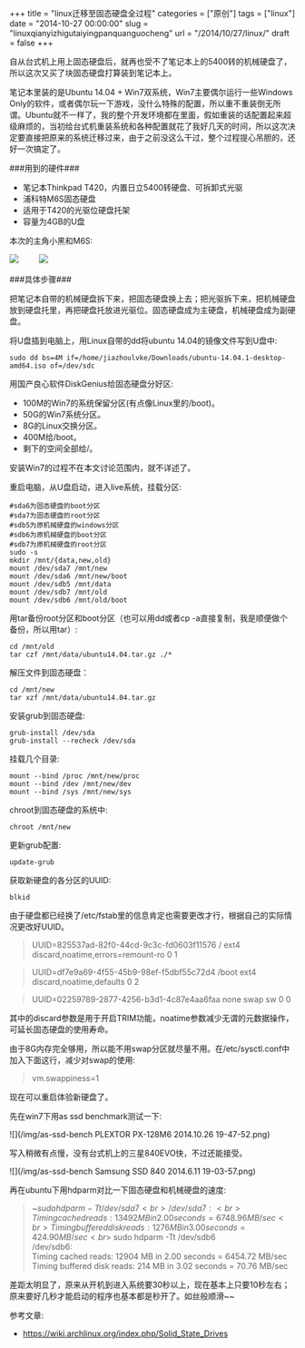 +++
title = "linux迁移至固态硬盘全过程"
categories = ["原创"]
tags = ["linux"]
date = "2014-10-27 00:00:00"
slug = "linuxqianyizhigutaiyingpanquanguocheng"
url = "/2014/10/27/linux/"
draft = false
+++

自从台式机上用上固态硬盘后，就再也受不了笔记本上的5400转的机械硬盘了，所以这次又买了块固态硬盘打算装到笔记本上。

笔记本里装的是Ubuntu 14.04 + Win7双系统，Win7主要偶尔运行一些Windows Only的软件，或者偶尔玩一下游戏，没什么特殊的配置，所以重不重装倒无所谓。Ubuntu就不一样了，我的整个开发环境都在里面，假如重装的话配置起来超级麻烦的，当初给台式机重装系统和各种配置就花了我好几天的时间，所以这次决定要直接把原来的系统迁移过来，由于之前没这么干过，整个过程提心吊胆的，还好一次搞定了。

###用到的硬件###

* 笔记本Thinkpad T420，内置日立5400转硬盘、可拆卸式光驱
* 浦科特M6S固态硬盘
* 适用于T420的光驱位硬盘托架
* 容量为4GB的U盘

本次的主角小黑和M6S:

![](/img/IMG_20140921_095854.jpg)
　　
![](/img/IMG_20141026_160058.jpg)

###具体步骤###

把笔记本自带的机械硬盘拆下来，把固态硬盘换上去；把光驱拆下来，把机械硬盘放到硬盘托里，再把硬盘托放进光驱位。固态硬盘成为主硬盘，机械硬盘成为副硬盘。

将U盘插到电脑上，用Linux自带的dd将ubuntu 14.04的镜像文件写到U盘中:

    sudo dd bs=4M if=/home/jiazhoulvke/Downloads/ubuntu-14.04.1-desktop-amd64.iso of=/dev/sdc

用国产良心软件DiskGenius给固态硬盘分好区:

* 100M的Win7的系统保留分区(有点像Linux里的/boot)。
* 50G的Win7系统分区。
* 8G的Linux交换分区。
* 400M给/boot。
* 剩下的空间全部给/。

安装Win7的过程不在本文讨论范围内，就不详述了。

重启电脑，从U盘启动，进入live系统，挂载分区:

    #sda6为固态硬盘的boot分区
    #sda7为固态硬盘的root分区
    #sdb5为原机械硬盘的windows分区
    #sdb6为原机械硬盘的boot分区
    #sdb7为原机械硬盘的root分区
    sudo -s
    mkdir /mnt/{data,new,old}
    mount /dev/sda7 /mnt/new
    mount /dev/sda6 /mnt/new/boot
    mount /dev/sdb5 /mnt/data
    mount /dev/sdb7 /mnt/old
    mount /dev/sdb6 /mnt/old/boot

用tar备份root分区和boot分区（也可以用dd或者cp -a直接复制，我是顺便做个备份，所以用tar）:

    cd /mnt/old
    tar czf /mnt/data/ubuntu14.04.tar.gz ./*

解压文件到固态硬盘：
    
    cd /mnt/new
    tar xzf /mnt/data/ubuntu14.04.tar.gz

安装grub到固态硬盘:
    
    grub-install /dev/sda
    grub-install --recheck /dev/sda

挂载几个目录:

    mount --bind /proc /mnt/new/proc
    mount --bind /dev /mnt/new/dev
    mount --bind /sys /mnt/new/sys

chroot到固态硬盘的系统中:

    chroot /mnt/new

更新grub配置:

    update-grub

获取新硬盘的各分区的UUID:

    blkid

由于硬盘都已经换了/etc/fstab里的信息肯定也需要更改才行，根据自己的实际情况更改好UUID。

> UUID=825537ad-82f0-44cd-9c3c-fd0603f11576 /               ext4    discard,noatime,errors=remount-ro 0       1 

> UUID=df7e9a69-4f55-45b9-98ef-f5dbf55c72d4 /boot           ext4    discard,noatime,defaults        0       2 

> UUID=02259789-2877-4256-b3d1-4c87e4aa6faa none            swap    sw              0       0 

其中的discard参数是用于开启TRIM功能，noatime参数减少无谓的元数据操作，可延长固态硬盘的使用寿命。

由于8G内存完全够用，所以能不用swap分区就尽量不用。在/etc/sysctl.conf中加入下面这行，减少对swap的使用:

> vm.swappiness=1

现在可以重启体验新硬盘了。

先在win7下用as ssd benchmark测试一下:

![](/img/as-ssd-bench PLEXTOR PX-128M6 2014.10.26 19-47-52.png)

写入稍微有点慢，没有台式机上的三星840EVO快，不过还能接受。

![](/img/as-ssd-bench Samsung SSD 840  2014.6.11 19-03-57.png)

再在ubuntu下用hdparm对比一下固态硬盘和机械硬盘的速度:

> ~$sudo hdparm -Tt /dev/sda7<br>
> /dev/sda7:<br>
>  Timing cached reads:   13492 MB in  2.00 seconds = 6748.96 MB/sec<br>
>  Timing buffered disk reads: 1276 MB in  3.00 seconds = 424.90 MB/sec<br>
> ~$sudo hdparm -Tt /dev/sdb6<br>
> /dev/sdb6:<br>
>  Timing cached reads:   12904 MB in  2.00 seconds = 6454.72 MB/sec<br>
>  Timing buffered disk reads: 214 MB in  3.02 seconds =  70.76 MB/sec<br>

差距太明显了，原来从开机到进入系统要30秒以上，现在基本上只要10秒左右；原来要好几秒才能启动的程序也基本都是秒开了。如丝般顺滑~~

参考文章:

* https://wiki.archlinux.org/index.php/Solid_State_Drives
